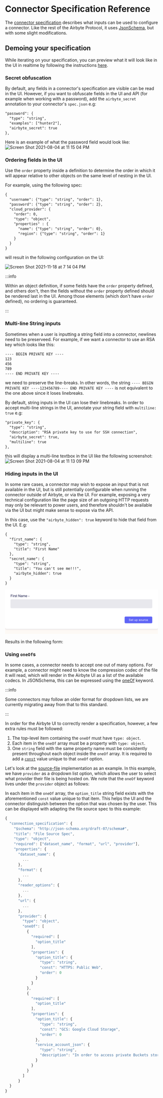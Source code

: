 # Connector Specification Reference

The [connector specification](../understanding-airbyte/airbyte-protocol.md#spec) describes what inputs can be used to configure a connector. Like the rest of the Airbyte Protocol, it uses [JsonSchema](https://json-schema.org), but with some slight modifications.

## Demoing your specification

While iterating on your specification, you can preview what it will look like in the UI in realtime by following the instructions [here](https://github.com/airbytehq/airbyte/blob/master/airbyte-webapp/docs/HowTo-ConnectionSpecification.md).


### Secret obfuscation

By default, any fields in a connector's specification are visible can be read in the UI. However, if you want to obfuscate fields in the UI and API \(for example when working with a password\), add the `airbyte_secret` annotation to your connector's `spec.json` e.g:

```text
"password": {
  "type": "string",
  "examples": ["hunter2"],
  "airbyte_secret": true
},
```

Here is an example of what the password field would look like: ![Screen Shot 2021-08-04 at 11 15 04 PM](https://user-images.githubusercontent.com/6246757/128300633-7f379b05-5f4a-46e8-ad88-88155e7f4260.png)


### Ordering fields in the UI

Use the `order` property inside a definition to determine the order in which it will appear relative to other objects on the same level of nesting in the UI. 

For example, using the following spec: 

```
{
  "username": {"type": "string", "order": 1},
  "password": {"type": "string", "order": 2},
  "cloud_provider": {
    "order": 0,
    "type": "object",
    "properties" : {
      "name": {"type": "string", "order": 0},
      "region": {"type": "string", "order": 1}
    }
  }
}
```

will result in the following configuration on the UI: 

![Screen Shot 2021-11-18 at 7 14 04 PM](https://user-images.githubusercontent.com/6246757/142558797-135f6c73-f05d-479f-9d88-e20cae85870c.png)


:::info

Within an object definition, if some fields have the `order` property defined, and others don't, then the fields without the `order` property defined should be rendered last in the UI. Among those elements (which don't have `order` defined), no ordering is guaranteed. 

:::


### Multi-line String inputs

Sometimes when a user is inputting a string field into a connector, newlines need to be preserveed. For example, if we want a connector to use an RSA key which looks like this:

```text
---- BEGIN PRIVATE KEY ----
123
456
789
---- END PRIVATE KEY ----
```

we need to preserve the line-breaks. In other words, the string `---- BEGIN PRIVATE KEY ----123456789---- END PRIVATE KEY ----` is not equivalent to the one above since it loses linebreaks.

By default, string inputs in the UI can lose their linebreaks. In order to accept multi-line strings in the UI, annotate your string field with `multiline: true` e.g:

```text
"private_key": {
  "type": "string",
  "description": "RSA private key to use for SSH connection",
  "airbyte_secret": true,
  "multiline": true
},
```

this will display a multi-line textbox in the UI like the following screenshot: ![Screen Shot 2021-08-04 at 11 13 09 PM](https://user-images.githubusercontent.com/6246757/128300404-1dc35323-bceb-4f93-9b81-b23cc4beb670.png)

### Hiding inputs in the UI
In some rare cases, a connector may wish to expose an input that is not available in the UI, but is still potentially configurable when running the connector outside of Airbyte, or via the UI. For example, exposing a very technical configuration like the page size of an outgoing HTTP requests may only be relevant to power users, and therefore shouldn't be available via the UI but might make sense to expose via the API. 

In this case, use the `"airbyte_hidden": true` keyword to hide that field from the UI. E.g: 

```
{
  "first_name": {
    "type": "string",
    "title": "First Name"
  },
  "secret_name": {
    "type": "string",
    "title": "You can't see me!!!",
    "airbyte_hidden": true
  }
}
```

![hidden fields](../.gitbook/assets/spec_reference_hidden_field_screenshot.png)

Results in the following form: 


### Using `oneOf`s

In some cases, a connector needs to accept one out of many options. For example, a connector might need to know the compression codec of the file it will read, which will render in the Airbyte UI as a list of the available codecs. In JSONSchema, this can be expressed using the [oneOf](https://json-schema.org/understanding-json-schema/reference/combining.html#oneof) keyword.

:::info

Some connectors may follow an older format for dropdown lists, we are currently migrating away from that to this standard.

:::

In order for the Airbyte UI to correctly render a specification, however, a few extra rules must be followed:

1. The top-level item containing the `oneOf` must have `type: object`.
2. Each item in the `oneOf` array must be a property with `type: object`.
3. One `string` field with the same property name must be consistently present throughout each object inside the `oneOf` array. It is required to add a [`const`](https://json-schema.org/understanding-json-schema/reference/generic.html#constant-values) value unique to that `oneOf` option.

Let's look at the [source-file](../integrations/sources/file.md) implementation as an example. In this example, we have `provider` as a dropdown list option, which allows the user to select what provider their file is being hosted on. We note that the `oneOf` keyword lives under the `provider` object as follows:

In each item in the `oneOf` array, the `option_title` string field exists with the aforementioned `const` value unique to that item. This helps the UI and the connector distinguish between the option that was chosen by the user. This can be displayed with adapting the file source spec to this example:

```javascript
{
  "connection_specification": {
    "$schema": "http://json-schema.org/draft-07/schema#",
    "title": "File Source Spec",
    "type": "object",
    "required": ["dataset_name", "format", "url", "provider"],
    "properties": {
      "dataset_name": {
        ...
      },
      "format": {
        ...
      },
      "reader_options": {
        ...
      },
      "url": {
        ...
      },
      "provider": {
        "type": "object",
        "oneOf": [
          {
            "required": [
              "option_title"
            ],
            "properties": {
              "option_title": {
                "type": "string",
                "const": "HTTPS: Public Web",
                "order": 0
              }
            }
          },
          {
            "required": [
              "option_title"
            ],
            "properties": {
              "option_title": {
                "type": "string",
                "const": "GCS: Google Cloud Storage",
                "order": 0
              },
              "service_account_json": {
                "type": "string",
                "description": "In order to access private Buckets stored on Google Cloud, this connector would need a service account json credentials with the proper permissions as described <a href=\"https://cloud.google.com/iam/docs/service-accounts\" target=\"_blank\">here</a>. Please generate the credentials.json file and copy/paste its content to this field (expecting JSON formats). If accessing publicly available data, this field is not necessary."
              }
            }
          }
        ]
      }
  }
}
```

